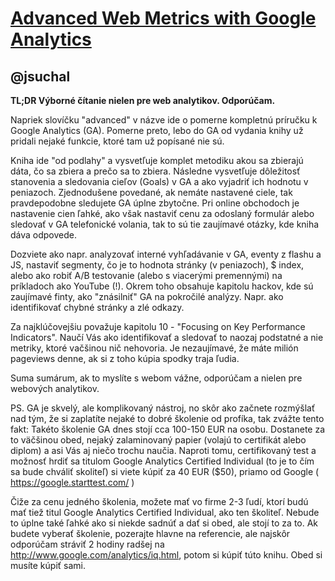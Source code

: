 [Advanced Web Metrics with Google Analytics](http://www.amazon.com/Advanced-Web-Metrics-Google-Analytics/dp/1118168445)
=======================================================================================================================

@jsuchal
--------

**TL;DR Výborné čítanie nielen pre web analytikov. Odporúčam.**

Napriek slovíčku "advanced" v názve ide o pomerne kompletnú príručku k Google Analytics (GA). Pomerne preto, lebo do GA od vydania knihy už pridali nejaké funkcie, ktoré tam už popísané nie sú.

Kniha ide "od podlahy" a vysvetľuje komplet metodiku akou sa zbierajú dáta, čo sa zbiera a prečo sa to zbiera. Následne vysvetľuje dôležitosť stanovenia a sledovania cieľov (Goals) v GA a ako vyjadriť ich hodnotu v peniazoch. Zjednodušene povedané, ak nemáte nastavené ciele, tak pravdepodobne sledujete GA úplne zbytočne. Pri online obchodoch je nastavenie cien ľahké, ako však nastaviť cenu za odoslaný formulár alebo sledovať v GA telefonické volania, tak to sú tie zaujímavé otázky, kde kniha dáva odpovede.

Dozviete ako napr. analyzovať interné vyhľadávanie v GA, eventy z flashu a JS, nastaviť segmenty, čo je to hodnota stránky (v peniazoch), $ index, alebo ako robiť A/B testovanie (alebo s viacerými premennými) na príkladoch ako YouTube (!). Okrem toho obsahuje kapitolu hackov, kde sú zaujímavé finty, ako "znásilniť" GA na pokročilé analýzy. Napr. ako identifikovať chybné stránky a zlé odkazy.

Za najklúčovejšiu považuje kapitolu 10 - "Focusing on Key Performance Indicators". Naučí Vás ako identifikovať a sledovať to naozaj podstatné a nie metriky, ktoré vačšinou nič nehovoria. Je nezaujímavé, že máte milión pageviews denne, ak si z toho kúpia spodky traja ľudia.

Suma sumárum, ak to myslíte s webom vážne, odporúčam a nielen pre webových analytikov.

PS. GA je skvelý, ale komplikovaný nástroj, no skôr ako začnete rozmýšlať nad tým, že si zaplatíte nejaké to dobré školenie od profíka, tak zvážte tento fakt: Takéto školenie GA dnes stojí cca 100-150 EUR na osobu. Dostanete za to väčšinou obed, nejaký zalaminovaný papier (volajú to certifikát alebo diplom) a asi Vás aj niečo trochu naučia. Naproti tomu, certifikovaný test a možnosť hrdiť sa titulom Google Analytics Certified Individual (to je to čím sa bude chváliť skoliteľ) si viete kúpiť za 40 EUR ($50), priamo od Google ( https://google.starttest.com/ )

Čiže za cenu jedného školenia, možete mať vo firme 2-3 ľudí, ktorí budú mať tiež titul Google Analytics Certified Individual, ako ten školiteľ. Nebude to úplne také ľahké ako si niekde sadnúť a dať si obed, ale stojí to za to. Ak budete vyberať školenie, pozerajte hlavne na referencie, ale najskôr odporúčam stráviť 2 hodiny radšej na http://www.google.com/analytics/iq.html, potom si kúpiť túto knihu. Obed si musíte kúpiť sami.
